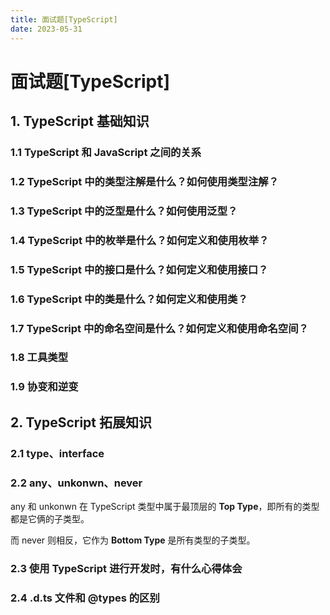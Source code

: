 ```yaml
---
title: 面试题[TypeScript]
date: 2023-05-31
---
```


# 面试题[TypeScript]



## 1. TypeScript 基础知识

### 1.1 TypeScript 和 JavaScript 之间的关系





### 1.2 TypeScript 中的类型注解是什么？如何使用类型注解？





### 1.3 TypeScript 中的泛型是什么？如何使用泛型？





### 1.4 TypeScript 中的枚举是什么？如何定义和使用枚举？





### 1.5 TypeScript 中的接口是什么？如何定义和使用接口？





### 1.6 TypeScript 中的类是什么？如何定义和使用类？





### 1.7 TypeScript 中的命名空间是什么？如何定义和使用命名空间？





### 1.8 工具类型





### 1.9 协变和逆变





## 2. TypeScript 拓展知识

### 2.1 type、interface





### 2.2 any、unkonwn、never

any 和 unkonwn 在 TypeScript 类型中属于最顶层的 **Top Type**，即所有的类型都是它俩的子类型。

而 never 则相反，它作为 **Bottom Type** 是所有类型的子类型。



### 2.3 使用 TypeScript 进行开发时，有什么心得体会



### 2.4 .d.ts 文件和 @types 的区别



